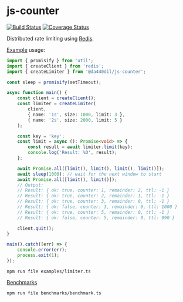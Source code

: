 # js-counter

[![Build Status](https://travis-ci.com/da440dil/js-counter.svg?branch=master)](https://travis-ci.com/da440dil/js-counter)
[![Coverage Status](https://coveralls.io/repos/github/da440dil/js-counter/badge.svg?branch=master)](https://coveralls.io/github/da440dil/js-counter?branch=master)

Distributed rate limiting using [Redis](https://redis.io/).

[Example](./examples/limiter.ts) usage:
```typescript
import { promisify } from 'util';
import { createClient } from 'redis';
import { createLimiter } from '@da440dil/js-counter';

const sleep = promisify(setTimeout);

async function main() {
	const client = createClient();
	const limiter = createLimiter(
		client,
		{ name: '1s', size: 1000, limit: 3 },
		{ name: '2s', size: 2000, limit: 5 }
	);

	const key = 'key';
	const limit = async (): Promise<void> => {
		const result = await limiter.limit(key);
		console.log('Result: %O', result);
	};

	await Promise.all([limit(), limit(), limit(), limit()]);
	await sleep(1000); // wait for the next window to start
	await Promise.all([limit(), limit()]);
	// Output:
	// Result: { ok: true, counter: 1, remainder: 2, ttl: -1 }
	// Result: { ok: true, counter: 2, remainder: 1, ttl: -1 }
	// Result: { ok: true, counter: 3, remainder: 0, ttl: -1 }
	// Result: { ok: false, counter: 3, remainder: 0, ttl: 1000 }
	// Result: { ok: true, counter: 5, remainder: 0, ttl: -1 }
	// Result: { ok: false, counter: 5, remainder: 0, ttl: 990 }

	client.quit();
}

main().catch((err) => {
	console.error(err);
	process.exit(1);
});
```

```
npm run file examples/limiter.ts
```

[Benchmarks](./benchmarks)
```
npm run file benchmarks/benchmark.ts
```
